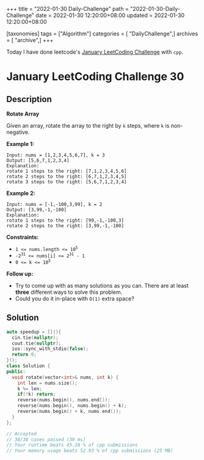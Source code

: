+++
title = "2022-01-30 Daily-Challenge"
path = "2022-01-30-Daily-Challenge"
date = 2022-01-30 12:20:00+08:00
updated = 2022-01-30 12:20:00+08:00

[taxonomies]
tags = ["Algorithm"]
categories = [ "DailyChallenge",]
archives = [ "archive",]
+++

Today I have done leetcode's [January LeetCoding Challenge](https://leetcode.com/problems/rotate-array/) with `cpp`.

<!-- more -->

# January LeetCoding Challenge 30

## Description

**Rotate Array**

Given an array, rotate the array to the right by `k` steps, where `k` is non-negative.

 

**Example 1:**

```
Input: nums = [1,2,3,4,5,6,7], k = 3
Output: [5,6,7,1,2,3,4]
Explanation:
rotate 1 steps to the right: [7,1,2,3,4,5,6]
rotate 2 steps to the right: [6,7,1,2,3,4,5]
rotate 3 steps to the right: [5,6,7,1,2,3,4]
```

**Example 2:**

```
Input: nums = [-1,-100,3,99], k = 2
Output: [3,99,-1,-100]
Explanation: 
rotate 1 steps to the right: [99,-1,-100,3]
rotate 2 steps to the right: [3,99,-1,-100]
```

 

**Constraints:**

<ul>
	<li><code>1 &lt;= nums.length &lt;= 10<sup>5</sup></code></li>
	<li><code>-2<sup>31</sup> &lt;= nums[i] &lt;= 2<sup>31</sup> - 1</code></li>
	<li><code>0 &lt;= k &lt;= 10<sup>5</sup></code></li>
</ul> 

**Follow up:**

- Try to come up with as many solutions as you can. There are at least **three** different ways to solve this problem.
- Could you do it in-place with `O(1)` extra space?

## Solution

``` cpp
auto speedup = [](){
  cin.tie(nullptr);
  cout.tie(nullptr);
  ios::sync_with_stdio(false);
  return 0;
}();
class Solution {
public:
  void rotate(vector<int>& nums, int k) {
    int len = nums.size();
    k %= len;
    if(!k) return;
    reverse(nums.begin(), nums.end());
    reverse(nums.begin(), nums.begin() + k);
    reverse(nums.begin() + k, nums.end());
  }
};

// Accepted
// 38/38 cases passed (39 ms)
// Your runtime beats 45.28 % of cpp submissions
// Your memory usage beats 52.93 % of cpp submissions (25 MB)
```
